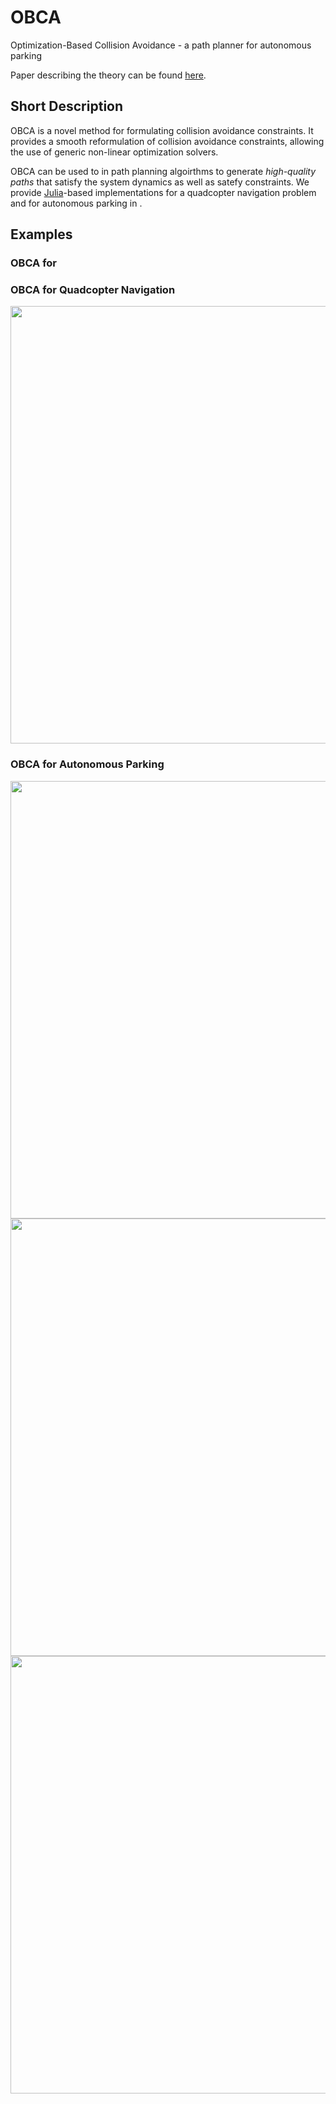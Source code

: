 # OBCA
Optimization-Based Collision Avoidance - a path planner for autonomous parking

Paper describing the theory can be found [here](http://arxiv.org/abs/1711.03449).

## Short Description
OBCA is a novel method for formulating collision avoidance constraints. It provides a smooth reformulation of collision avoidance constraints, allowing the use of generic non-linear optimization solvers. 

OBCA can be used to in path planning algoirthms to generate *high-quality paths* that satisfy the system dynamics as well as satefy constraints. We provide [Julia](https://julialang.org/)-based implementations for a quadcopter navigation problem and for autonomous parking in .

## Examples

### OBCA for 

### OBCA for Quadcopter Navigation
<img src="https://github.com/XiaojingGeorgeZhang/OBCA/blob/master/images/TrajQuad_3D_Video.gif" width="700" />

### OBCA for Autonomous Parking 
<img src="https://github.com/XiaojingGeorgeZhang/OBCA/blob/master/images/TrajBack_ParkingVideo.gif" width="700" />

<img src="https://github.com/XiaojingGeorgeZhang/OBCA/blob/master/images/TrajPar_ParkingVideo.gif" width="700" />

<img src="https://github.com/XiaojingGeorgeZhang/OBCA/blob/master/images/TrajTrailer_ParkingVideo.gif" width="700" />

